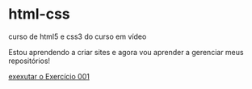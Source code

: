 # html-css
curso de html5 e css3 do curso em vídeo

Estou aprendendo a criar sites e agora vou aprender a gerenciar meus repositórios!

<a href="https://estevesx26.github.io/html-css/exercicios/ex001"> exexutar o Exercício 001</a>